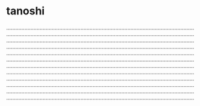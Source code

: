 # tanoshi
................................................................................................................................................................................................................................................................................................................................................................................................................................................................................................................................................................................................................................................................................................................................................................................................................................................................................................................................................................................................................................................................................................................................................................................................................................................................................................................................................................................................................................................................................................................................................